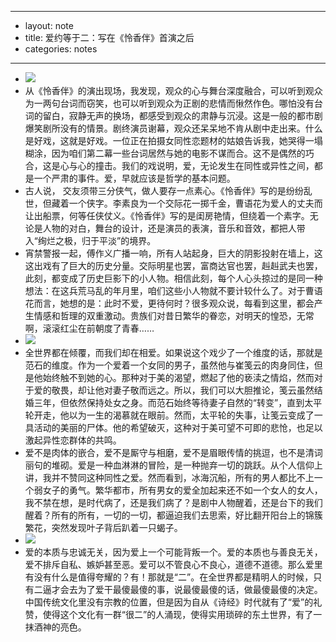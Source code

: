 - --
- layout: note
- title: 爱约等于二：写在《怜香伴》首演之后
- categories: notes
- --
- ![](http://www.baibanbao.net/wp-content/uploads/2015/01/IMG_6573.jpg)
- 从《怜香伴》的演出现场，我发现，观众的心与舞台深度融合，可以听到观众为一两句台词而窃笑，也可以听到观众为正剧的悲情而愀然作色。哪怕没有台词的留白，寂静无声的换场，都感受到观众的肃静与沉浸。这是一般的都市剧爆笑剧所没有的情景。剧终演员谢幕，观众还呆呆地不肯从剧中走出来。什么是好戏，这就是好戏。一位正在拍摄女同性恋题材的姑娘告诉我，她哭得一塌糊涂，因为咱们第二幕一些台词居然与她的电影不谋而合。这不是偶然的巧合，这是心与心的撞击。我们的戏说明，爱，无论发生在同性或异性之间，都是一个严肃的事件。爱，早就应该是哲学的基本问题。
- 古人说， 交友须带三分侠气，做人要存一点素心。《怜香伴》写的是纷纷乱世，但藏着一个侠字。李素良为一个交际花一掷千金，曹语花为爱人的丈夫而让出船票，何等任侠仗义。《怜香伴》写的是闺房艳情，但绕着一个素字。无论是人物的对白，舞台的设计，还是演员的表演，音乐和音效，都把人带入“绚烂之极，归于平淡”的境界。
- 宵禁警报一起，傅作义广播一响，所有人站起身，巨大的阴影投射在墙上，这这出戏有了巨大的历史分量。交际明星也罢，富商达官也罢，赳赳武夫也罢，此刻，都变成了历史巨影下的小人物。相信此刻，每个人心头掠过的是同一种想法：在这兵荒马乱的年月里，咱们这些小人物就不要计较什么了。对于曹语花而言，她想的是：此时不爱，更待何时？很多观众说，每看到这里，都会产生情感和哲理的双重激动。贵族们对昔日繁华的眷恋，对明天的惶恐，无常啊，滚滚红尘在前朝度了青春……
- ![](http://www.baibanbao.net/wp-content/uploads/2015/01/IMG_6582.jpg)
- 全世界都在倾覆，而我们却在相爱。如果说这个戏少了一个维度的话，那就是范石的维度。作为一个爱着一个女同的男子，虽然他与崔笺云的肉身同住，但是他始终触不到她的心。那种对于美的渴望，燃起了他的亵渎之情焰，然而对于爱的敬畏，却让他对妻子敬而远之。所以，我们可以大胆推论，笺云虽然结婚三年，但依然保持处女之身。而范石始终等待妻子自然的“转变”，直到太平轮开走，他以为一生的渴慕就在眼前。然而，太平轮的失事，让笺云变成了一具活动的美丽的尸体。他的希望破灭，这种对于美可望不可即的悲怆，也足以激起异性恋群体的共鸣。
- 爱不是肉体的嵌合，爱不是厮守与相磨，爱不是眉眼传情的挑逗，也不是清词丽句的堆砌。爱是一种血淋淋的冒险，是一种抛弃一切的跳跃。从个人信仰上讲，我并不赞同这种同性之爱。然而看到，冰海沉船，所有的男人都比不上一个弱女子的勇气。繁华都市，所有男女的爱全加起来还不如一个女人的女人，我不禁在想，是时代病了，还是我们病了？是剧中人物醒着，还是台下的我们醒着？所有的所有，一切的一切，都逼迫我们去思索，好比翻开阳台上的锦簇繁花，突然发现叶子背后趴着一只蝎子。
- ![](http://www.baibanbao.net/wp-content/uploads/2015/01/IMG_6571.jpg)
- 爱的本质与忠诚无关，因为爱上一个可能背叛一个。爱的本质也与善良无关，爱不排斥自私、嫉妒甚至恶。爱可以不管良心不良心，道德不道德。那么爱里有没有什么是值得夸耀的？有！那就是“二”。在全世界都是精明人的时候，只有二逼才会去为了爱干最傻最傻的事，说最傻最傻的话，做最傻最傻的决定。中国传统文化里没有宗教的位置，但是因为自从《诗经》时代就有了“爱”的礼赞，使得这个文化有一群“很二”的人涌现，使得实用琐碎的东土世界，有了一抹酒神的亮色。
